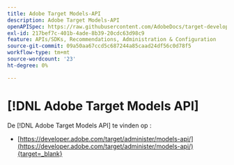 ```yaml
---
title: Adobe Target Models-API
description: Adobe Target Models-API
openAPISpec: https://raw.githubusercontent.com/AdobeDocs/target-developers/main/src/models-api.json
exl-id: 217bef7c-401b-4ade-8b39-20cdc63d98c9
feature: APIs/SDKs, Recommendations, Administration & Configuration
source-git-commit: 09a50aa67ccd5c687244a85caad24df56c0d78f5
workflow-type: tm+mt
source-wordcount: '23'
ht-degree: 0%

---
```


# [!DNL Adobe Target Models API]

De [!DNL Adobe Target Models API] te vinden op :

* [https://developer.adobe.com/target/administer/models-api/](https://developer.adobe.com/target/administer/models-api/){target=_blank}
